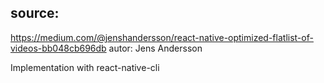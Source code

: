 ## source:
https://medium.com/@jenshandersson/react-native-optimized-flatlist-of-videos-bb048cb696db
autor: Jens Andersson 


Implementation with react-native-cli